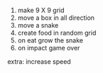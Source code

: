 1. make 9 X 9 grid
2. move a box in all direction
3. move a snake
4. create food in random grid
5. on eat grow the snake
6. on impact game over

extra: increase speed
